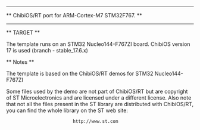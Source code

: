 
*****************************************************************************
** ChibiOS/RT port for ARM-Cortex-M7 STM32F767.                            **
*****************************************************************************

** TARGET **

The template runs on an STM32 Nucleo144-F767ZI board.
ChibiOS version 17 is used (branch - stable_17.6.x)

** Notes **

The template is based on the ChibiOS/RT demos for STM32 Nucleo144-F767ZI

Some files used by the demo are not part of ChibiOS/RT but are copyright of
ST Microelectronics and are licensed under a different license.
Also note that not all the files present in the ST library are distributed
with ChibiOS/RT, you can find the whole library on the ST web site:

                             http://www.st.com


